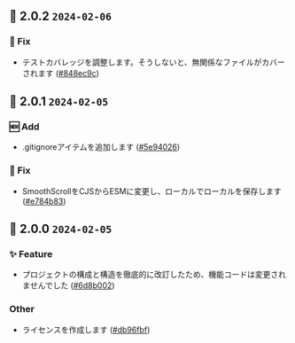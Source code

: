## 🎉 2.0.2 `2024-02-06`
### 🐛 Fix
- テストカバレッジを調整します。そうしないと、無関係なファイルがカバーされます ([#848ec9c](https://github.com/kwooshung/files/commit/848ec9cf382832ff849a8dc3e72b90976b20108e))

## 🎉 2.0.1 `2024-02-05`
### 🆕 Add
- .gitignoreアイテムを追加します ([#5e94026](https://github.com/kwooshung/files/commit/5e94026231c84344dfc19189399a7bef69fe17db))
### 🐛 Fix
- SmoothScrollをCJSからESMに変更し、ローカルでローカルを保存します ([#e784b83](https://github.com/kwooshung/files/commit/e784b83fb636fdd6da0422a8acc7e724aace7997))

## 🎉 2.0.0 `2024-02-05`
### ✨ Feature
- プロジェクトの構成と構造を徹底的に改訂したため、機能コードは変更されませんでした ([#6d8b002](https://github.com/kwooshung/files/commit/6d8b002d988ba340d7618f2eeddb8857e7cb18dd))
### Other
- ライセンスを作成します ([#db96fbf](https://github.com/kwooshung/files/commit/db96fbffa2eef48b6e2185d800933ec853bd9c12))